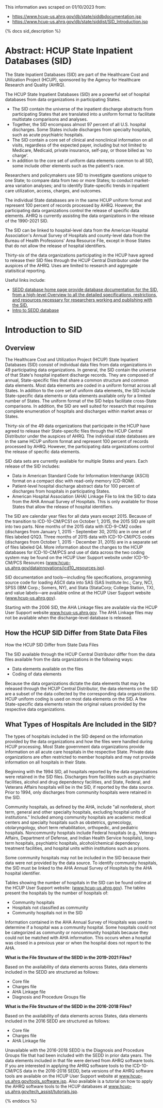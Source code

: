 This information aws scraped on 01/10/2023 from:

- https://www.hcup-us.ahrq.gov/db/state/siddbdocumentation.jsp
- https://www.hcup-us.ahrq.gov/db/state/siddist/SID_Introduction.jsp 

{% docs sid_description %}

# Abstract: HCUP State Inpatient Databases (SID) 
The State Inpatient Databases (SID) are part of the Healthcare Cost and Utilization Project (HCUP), sponsored by the Agency for Healthcare Research and Quality (AHRQ).

The HCUP State Inpatient Databases (SID) are a powerful set of hospital databases from data organizations in participating States.

- The SID contain the universe of the inpatient discharge abstracts from participating States that are translated into a uniform format to facilitate multistate comparisons and analyses.
- Together, the SID encompass almost 97 percent of all U.S. hospital discharges. Some States include discharges from specialty hospitals, such as acute psychiatric hospitals.
- The SID contain a core set of clinical and nonclinical information on all visits, regardless of the expected payer, including but not limited to Medicare, Medicaid, private insurance, self-pay, or those billed as 'no charge'.
- In addition to the core set of uniform data elements common to all SID, some include other elements such as the patient's race.

Researchers and policymakers use SID to investigate questions unique to one State; to compare data from two or more States; to conduct market-area variation analyses; and to identify State-specific trends in inpatient care utilization, access, charges, and outcomes.

The individual State databases are in the same HCUP uniform format and represent 100 percent of records processed by AHRQ. However, the participating data organizations control the release of specific data elements. AHRQ is currently assisting the data organizations in the release of the 1990-2021 SID.

The SID can be linked to hospital-level data from the American Hospital Association's Annual Survey of Hospitals and county-level data from the Bureau of Health Professions' Area Resource File, except in those States that do not allow the release of hospital identifiers.

Thirty-six of the data organizations participating in the HCUP have agreed to release their SID files through the HCUP Central Distributor under the auspices of the AHRQ. Uses are limited to research and aggregate statisitical reporting.

Useful links include: 

- [SEDD database home page provide database documentation for the SID, from a high-level Overview to all the detailed specifications, restrictions, and resources necessary for researchers working and publishing with the SID.](https://www.hcup-us.ahrq.gov/db/state/sedddbdocumentation.jsp)
- [Intro to SEDD database](https://www.hcup-us.ahrq.gov/db/state/sedddist/SEDD_Introduction.jsp)


# Introduction to SID

## Overview
The Healthcare Cost and Utilization Project (HCUP) State Inpatient Databases (SID) consist of individual data files from data organizations in 49 participating data organizations. In general, the SID contain the universe of that State's hospital inpatient discharge records. They are composed of annual, State-specific files that share a common structure and common data elements. Most data elements are coded in a uniform format across all States. In addition to the core set of uniform data elements, the SID include State-specific data elements or data elements available only for a limited number of States. The uniform format of the SID helps facilitate cross-State comparisons. In addition, the SID are well suited for research that requires complete enumeration of hospitals and discharges within market areas or States.

Thirty-six of the 49 data organizations that participate in the HCUP have agreed to release their State-specific files through the HCUP Central Distributor under the auspices of AHRQ. The individual state databases are in the same HCUP uniform format and represent 100 percent of records processed by AHRQ. However, the participating data organizations control the release of specific data elements.

SID data sets are currently available for multiple States and years. Each release of the SID includes:

- Data in American Standard Code for Information Interchange (ASCII) format on a compact disc with read-only memory (CD-ROM).
- Patient-level hospital discharge abstract data for 100 percent of discharges from hospitals in participating States.
- American Hospital Association (AHA) Linkage File to link the SID to data from the AHA Annual Survey of Hospitals. This is only available for those States that allow the release of hospital identifiers.

The SID are calendar year files for all data years except 2015. Because of the transition to ICD-10-CM/PCS1 on October 1, 2015, the 2015 SID are split into two parts. Nine months of the 2015 data with ICD-9-CM2 codes (discharges from January 1, 2015 - September 30, 2015) are in one set of files labeled Q1Q3. Three months of 2015 data with ICD-10-CM/PCS codes (discharges from October 1, 2015 - December 31, 2015) are in a separate set of files labeled Q4. More information about the changes to the HCUP databases for ICD-10-CM/PCS and use of data across the two coding system may be found on the HCUP User Support website under ICD-10-CM/PCS Resources (www.hcup-us.ahrq.gov/datainnovations/icd10_resources.jsp).

SID documentation and tools—including file specifications, programming source code for loading ASCII data into SAS (SAS Institute Inc.; Cary, NC), SPSS (IBM Corp.; Somers, NY), and Stata (StataCorp; College Station, TX), and value labels—are available online at the HCUP User Support website (www.hcup-us.ahrq.gov).

Starting with the 2006 SID, the AHA Linkage files are available via the HCUP User Support website www.hcup-us.ahrq.gov. The AHA Linkage files may not be available when the discharge-level database is released.

## How the HCUP SID Differ from State Data Files

How the HCUP SID Differ from State Data Files

The SID available through the HCUP Central Distributor differ from the data files available from the data organizations in the following ways:

- Data elements available on the files
- Coding of data elements

Because the data organizations dictate the data elements that may be released through the HCUP Central Distributor, the data elements on the SID are a subset of the data collected by the corresponding data organizations. HCUP uniform coding is used on most data elements on the SID. A few State-specific data elements retain the original values provided by the respective data organizations.

## What Types of Hospitals Are Included in the SID?

The types of hospitals included in the SID depend on the information provided by the data organizations and how the files were handled during HCUP processing. Most State government data organizations provide information on all acute care hospitals in the respective State. Private data organizations are often restricted to member hospitals and may not provide information on all hospitals in their State.

Beginning with the 1994 SID, all hospitals reported by the data organizations were retained in the SID files. Discharges from facilities such as psychiatric facilities, alcohol and drug dependency facilities, and State, Federal, and Veterans Affairs hospitals will be in the SID, if reported by the data source. Prior to 1994, only discharges from community hospitals were retained in the SID.

Community hospitals, as defined by the AHA, include "all nonfederal, short term, general and other specialty hospitals, excluding hospital units of institutions." Included among community hospitals are academic medical centers and specialty hospitals such as obstetrics, gynecology, otolaryngology, short term rehabilitation, orthopedic, and pediatric hospitals. Noncommunity hospitals include Federal hospitals (e.g., Veterans Affairs, Department of Defense, and Indian Health Service hospitals), long-term hospitals, psychiatric hospitals, alcohol/chemical dependency treatment facilities, and hospital units within institutions such as prisons.

Some community hospitals may not be included in the SID because their data were not provided by the data source. To identify community hospitals, the SID must be linked to the AHA Annual Survey of Hospitals by the AHA hospital identifier.

Tables showing the number of hospitals in the SID can be found online at the HCUP User Support website: (www.hcup-us.ahrq.gov). The tables present the hospitals by the number of hospitals of:

- Community hospitals
- Hospitals not classified as community
- Community hospitals not in the SID

Information contained in the AHA Annual Survey of Hospitals was used to determine if a hospital was a community hospital. Some hospitals could not be categorized as community or noncommunity hospitals because they could not be matched with AHA information. This occurs when a hospital was closed in a previous year or when the hospital does not report to the AHA.

**What is the File Structure of the SEDD in the 2019-2021 Files?**

Based on the availability of data elements across States, data elements included in the SEDD are structured as follows:

- Core file
- Charges file
- AHA Linkage file
- Diagnosis and Procedure Groups file

**What is the File Structure of the SEDD in the 2016-2018 Files?**

Based on the availability of data elements across States, data elements included in the 2016 SEDD are structured as follows:

- Core file
- Charges file
- AHA Linkage file

Unavailable with the 2016-2018 SEDD is the Diagnosis and Procedure Groups file that had been included with the SEDD in prior data years. The data elements included in that file were derived from AHRQ software tools. If you are interested in applying the AHRQ software tools to the ICD-10-CM/PCS data in the 2016-2018 SEDD, beta versions of the AHRQ software tools are available on the HCUP User Support website at www.hcup-us.ahrq.gov/tools_software.jsp. Also available is a tutorial on how to apply the AHRQ software tools to the HCUP databases at www.hcup-us.ahrq.gov/tech_assist/tutorials.jsp.

{% enddocs %}

